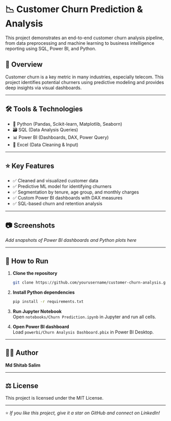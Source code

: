 # 📉 Customer Churn Prediction & Analysis

This project demonstrates an end-to-end customer churn analysis pipeline, from data preprocessing and machine learning to business intelligence reporting using SQL, Power BI, and Python.

## 📌 Overview

Customer churn is a key metric in many industries, especially telecom. This project identifies potential churners using predictive modeling and provides deep insights via visual dashboards.

---

## 🛠️ Tools & Technologies

- 🐍 Python (Pandas, Scikit-learn, Matplotlib, Seaborn)
- 🗃️ SQL (Data Analysis Queries)
- 📊 Power BI (Dashboards, DAX, Power Query)
- 📑 Excel (Data Cleaning & Input)

---

## ⭐ Key Features

- ✅ Cleaned and visualized customer data
- ✅ Predictive ML model for identifying churners
- ✅ Segmentation by tenure, age group, and monthly charges
- ✅ Custom Power BI dashboards with DAX measures
- ✅ SQL-based churn and retention analysis

---

## 📷 Screenshots

*Add snapshots of Power BI dashboards and Python plots here*

---

## 🚀 How to Run

1. **Clone the repository**
   ```bash
   git clone https://github.com/yourusername/customer-churn-analysis.git
   ```
2. **Install Python dependencies**
   ```bash
   pip install -r requirements.txt
   ```
3. **Run Jupyter Notebook**  
Open `notebooks/Churn Prediction.ipynb` in Jupyter and run all cells.

4. **Open Power BI dashboard**  
Load `powerbi/Churn Analysis Dashboard.pbix` in Power BI Desktop.

---

## 🙋‍♂️ Author

**Md Shitab Salim**  

---

## ⚖️ License

This project is licensed under the MIT License.

---

⭐ *If you like this project, give it a star on GitHub and connect on LinkedIn!*
